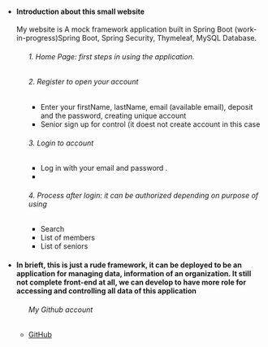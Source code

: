 <!DOCTYPE html>
<html>

<body>
	<main>
	<ul>	
     
<h4><li> Introduction about this small website</li></h4> 
  <p>My website is A mock framework application built in Spring Boot (work-in-progress)Spring Boot, Spring Security, Thymeleaf, MySQL Database.</p>
<ol>
	  <h6>1.  Home Page: first steps in using the application. </h6>   
	  <h6>2.  Register to open your account</h6>
	   <ul>
		   <li>Enter your firstName, lastName, email (available email), deposit  and the password, creating unique account </li>
		   <li>Senior sign up for control (it doest not create account in this case </li>   
	   </ul>
	   <h6>3. Login to account</h6>
	   <ul>
		   <li>Log in with your email and password .</li> 
		   <li></li>
	   </ul>
	  <h6>4. Process after login: it can be authorized depending on purpose of using</h6>
	   <ul>
		   <li>Search </li> 
		   <li>List of members</li>
		   <li>List of seniors</li>
	   </ul>
</ol>
 <h4><li>In brieft, this is just a rude framework, it can be deployed to be an application for managing data, information of an organization. It still not complete front-end at all, we can develop to have more role for accessing and controlling all data of this application</h4>
     	
  </ol>

 
	

  <ul>
	 <h6>My Github account</h6>
  	    <li><a href="https://github.com/hoanguyen77/OCT.git"> GitHub </a> </li>
    </ul>  
        


 </ul>
	
 
 </main>	
  

</body>

</html>
